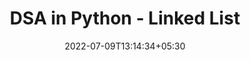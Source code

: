 ---
title: "DSA in Python - Linked List"
date: 2022-07-09T13:14:34+05:30
draft: false
cover: 
    image: dsa/bst.jpg
    alt: Linked List
    caption: Learn LL Algorithms in Python
tags: ["DSA-Python"] 

---